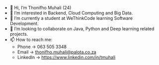 - 👋 Hi, I’m Thonifho Muhali (24)
- 👀 I’m interested in Backend, Cloud Computing and Big Data.
- 🌱 I’m currently a student at WeThinkCode learning Software Development.
- 💞️ I’m looking to collaborate on Java, Python and Deep learning related projects.
- 📫 How to reach me: 
  -   Phone     ->  063 505 3348
  -   Email     ->  thonifho.muhali@palota.co.za
  -   LinkedIn  ->  https://www.linkedin.com/in/tmuhali

<!---
tony-rsa/tony-rsa is a ✨ special ✨ repository because its `README.md` (this file) appears on your GitHub profile.
You can click the Preview link to take a look at your changes.
--->
